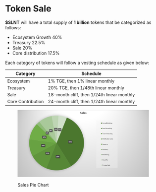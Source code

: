 # Token Sale

**$SLNT** will have a total supply of **1 billion** tokens that be categorized as follows:

* Ecosystem Growth 40%
* Treasury 22.5%
* Sale 20%
* Core distribution 17.5%

Each category of tokens will follow a vesting schedule as given below:

| Category          | Schedule                                   |
| ----------------- | ------------------------------------------ |
| Ecosystem         | 1% TGE, then 1% linear monthly             |
| Treasury          | 20% TGE, then 1/48th linear monthly        |
| Sale              | 18-month cliff, then 1/24th linear monthly |
| Core Contribution | 24-month cliff, then 1/24th linear monthly |

<figure><img src=".gitbook/assets/staking.png" alt=""><figcaption><p>Sales Pie Chart</p></figcaption></figure>
